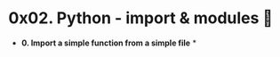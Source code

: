 # 0x02. Python - import & modules :ledger:

 * **0. Import a simple function from a simple file**
   * 
